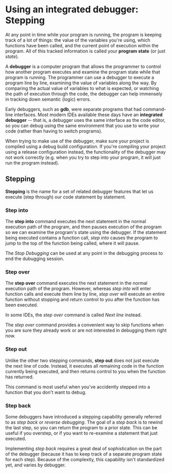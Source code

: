 # Using an integrated debugger: Stepping

At any point in time while your program is running, the program is keeping track of a lot of things: the value of the variables you're using, which functions have been called, and the current point of execution within the program. All of this tracked information is called your **program state** (or just _state_).

A **debugger** is a computer program that allows the programmer to control how another program executes and examine the program state while that program is running. The programmer can use a debugger to execute a program line by line, examining the value of variables along the way. By comparing the actual value of variables to what  is expected, or watching the path of execution through the code, the debugger can help immensely in tracking down semantic (logic) errors.

Early debuggers, such as **gdb**, were separate programs that had command-line interfaces. Most modern IDEs available these days have an **integrated debugger** -- that is, a debugger uses the same interface as the code editor, so you can debug using the same environment that you use to write your code (rather than having to switch programs).

When trying to make use of the debugger, make sure your project is compiled using a debug build configuration. If you're compiling your project using a release configuration instead, the functionality of the debugger may not work correctly (e.g. when you try to step into your program, it will just run the program instead).

## Stepping

**Stepping** is the name for a set of related debugger features that let us execute (step through) our code statement by statement.

### Step into

The **step into** command executes the next statement in the normal execution path of the program, and then pauses execution of the program so we can examine the program's state using the debugger. If the statement being executed contains a function call, _step into_ causes the program to jump to the top of the function being called, where it will pause. 

The _Stop Debugging_ can be used at any point in the debugging process to end the dubugging session.

### Step over

The **step over** command executes the next statement in the normal execution path of the program. However, whereas _step into_ will enter function calls and execute them line by line, _step over_ will execute an entire function without stopping and return control to you after the function has been executed.

In some IDEs, the _step over_ command is called _Next line_ instead.

The _step over_ command provides a convenient way to skip functions when you are sure they already work or are not interested in debugging them right now.

### Step out

Unlike the other two stepping commands, **step out** does not just execute the next line of code. Instead, it executes all remaining code in the function currently being executed, and then returns control to you when the function has returned.

This command is most useful when you've accidently stepped into a function that you don't want to debug.

### Step back

Some debuggers have introduced a stepping capability generally referred to as _step back_ or _reverse debugging_. The goal of a _step back_ is to rewind the last step, so you can return the program to a prior state. This can be useful if you overstep, or if you want to re-examine a statement that just executed.

Implementing _step back_ requires a great deal of sophistication on the part of the debugger (because it has to keep track of a separate program state for each step). Because of the complexity, this capability isn't standardized yet, and varies by debugger.
